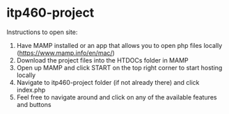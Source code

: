 # itp460-project
Instructions to open site:
1. Have MAMP installed or an app that allows you to open php files locally (https://www.mamp.info/en/mac/)
2. Download the project files into the HTDOCs folder in MAMP
3. Open up MAMP and click START on the top right corner to start hosting locally
4. Navigate to itp460-project folder (if not already there) and click index.php
5. Feel free to navigate around and click on any of the available features and buttons
